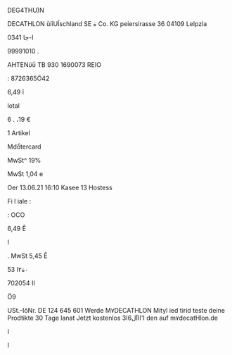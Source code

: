 DEG4THU)N

DECATHLON
ũíỉUĨschland  SE  ة  Co.  KG
peiersirasse  36
04109  Lelpzla

0341 ا-جا

99991010 .

ΑΗΤΕΝϋΰ  ТВ  930
1690073
REIO

:  8726365Ö42

6,49  î

lotal

6 .  ،19  €

1  Artikel

Mdổtercard

MwSt^
19%

MwSt
1,04  e

Oer  13.06.21  16:10  Kasee  13
Hostess

Fi l iale  :

:  OCO

6,49  Ê

I

.  MwSt
5,45  Ê

53 ٠ة٢ا

اا
702054

Ö9

USt.-IõNr.  DE  124  645  601
Werde  M٧DECATHLON  Mityl ied
tirid  teste  deine  Prodtikte
30  Tage  lanat  Jetzt  kostenlos
3ا'ااآل6ا den  auf  m٧decatHlon.de

ا

I

